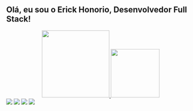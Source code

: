## Olá, eu sou o Erick Honorio, Desenvolvedor Full Stack!
<div align="center">
  <a href="https://github.com/erickhonorio5">
  <img height="180em" src="https://github-readme-stats.vercel.app/api?username=erickhonorio5&show_icons=true&theme=dracula&include_all_commits=true&count_private=true"/>
  <img height="130em" src="https://github-readme-stats.vercel.app/api/top-langs/?username=erickhonorio5&layout=compact&langs_count=7&theme=dracula"/>
</div>
 
<div> 
  <a href="https://www.instagram.com/erickhonorio_" target="_blank"><img src="https://img.shields.io/badge/-Instagram-%23E4405F?style=for-the-badge&logo=instagram&logoColor=white" target="_blank"></a>
 <a href="https://discord.gg/wagxzStdcR](https://discord.gg/EmqNR8GPj8" target="_blank"><img src="https://img.shields.io/badge/Discord-7289DA?style=for-the-badge&logo=discord&logoColor=white" target="_blank"></a> 
  <a href = "mailto:erick.honorio40@gmail.com"><img src="https://img.shields.io/badge/-Gmail-%23333?style=for-the-badge&logo=gmail&logoColor=white" target="_blank"></a>
  <a href="https://www.linkedin.com/in/erick-honorio-334aa3249/" target="_blank"><img src="https://img.shields.io/badge/-LinkedIn-%230077B5?style=for-the-badge&logo=linkedin&logoColor=white" target="_blank"></a> 
